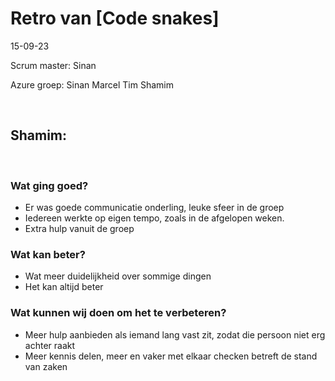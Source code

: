 # Retro van [Code snakes] 
15-09-23

Scrum master: Sinan

Azure groep: 
Sinan
Marcel
Tim
Shamim

​
## Shamim:
​
### Wat ging goed?
- Er was goede communicatie onderling, leuke sfeer in de groep
- Iedereen werkte op eigen tempo, zoals in de afgelopen weken.
- Extra hulp vanuit de groep
​
​
### Wat kan beter?
- Wat meer duidelijkheid over sommige dingen
- Het kan altijd beter
​
### Wat kunnen wij doen om het te verbeteren?
- Meer hulp aanbieden als iemand lang vast zit, zodat die persoon niet erg achter raakt
- Meer kennis delen, meer en vaker met elkaar checken betreft de stand van zaken
​
​



